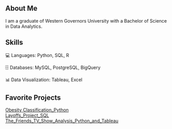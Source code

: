 ## About Me
I am a graduate of Western Governors University with a Bachelor of Science in Data Analytics.

## Skills
💻 Languages: Python, SQL, R

🗄️ Databases: MySQL, PostgreSQL, BigQuery

📊 Data Visualization: Tableau, Excel

## Favorite Projects
[Obesity Classification_Python](https://github.com/MatthewZunigaMitchell/Obesity_Classification_Factors)  
[Layoffs_Project_SQL](https://github.com/MatthewZunigaMitchell/layoffs_portfolio_project)  
[The_Friends_TV_Show_Analysis_Python_and_Tableau](https://matthewzunigamitchell.github.io/The_Friends_Wikipedia_Analysis/)


<!--
**MatthewZunigaMitchell/MatthewZunigaMitchell** is a ✨ _special_ ✨ repository because its `README.md` (this file) appears on your GitHub profile.

Here are some ideas to get you started:

- 🔭 I’m currently working on ...
- 🌱 I’m currently learning ...
- 👯 I’m looking to collaborate on ...
- 🤔 I’m looking for help with ...
- 💬 Ask me about ...
- 📫 How to reach me: ...
- 😄 Pronouns: ...
- ⚡ Fun fact: ...
-->
